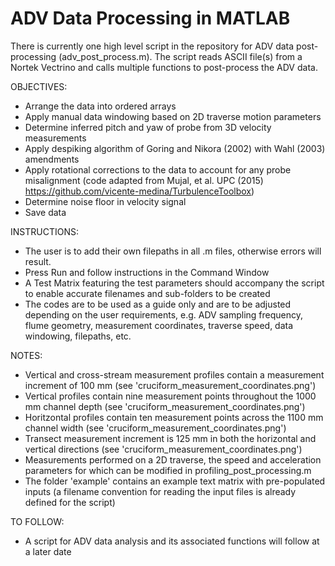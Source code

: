 # ADV Data Processing in MATLAB

There is currently one high level script in the repository for ADV data post-processing (adv_post_process.m). The script reads ASCII file(s) from a Nortek Vectrino and calls multiple functions to post-process the ADV data.

OBJECTIVES:
- Arrange the data into ordered arrays
- Apply manual data windowing based on 2D traverse motion parameters
- Determine inferred pitch and yaw of probe from 3D velocity measurements
- Apply despiking algorithm of Goring and Nikora (2002) with Wahl (2003) amendments
- Apply rotational corrections to the data to account for any probe misalignment (code adapted from Mujal, et al. UPC (2015) https://github.com/vicente-medina/TurbulenceToolbox)
- Determine noise floor in velocity signal
- Save data


INSTRUCTIONS:
- The user is to add their own filepaths in all .m files, otherwise errors will result.
- Press Run and follow instructions in the Command Window
- A Test Matrix featuring the test parameters should accompany the script to enable accurate filenames and sub-folders to be created
- The codes are to be used as a guide only and are to be adjusted depending on the user requirements, e.g. ADV sampling frequency, flume geometry, measurement coordinates, traverse speed, data windowing, filepaths, etc.


NOTES:
- Vertical and cross-stream measurement profiles contain a measurement increment of 100 mm (see 'cruciform_measurement_coordinates.png')
- Vertical profiles contain nine measurement points throughout the 1000 mm channel depth (see 'cruciform_measurement_coordinates.png')
- Horitzontal profiles contain ten measurement points across the 1100 mm channel width (see 'cruciform_measurement_coordinates.png')
- Transect measurement increment is 125 mm in both the horizontal and vertical directions (see 'cruciform_measurement_coordinates.png')
- Measurements performed on a 2D traverse, the speed and acceleration parameters for which can be modified in profiling_post_processing.m
- The folder 'example' contains an example text matrix with pre-populated inputs (a filename convention for reading the input files is already defined for the script)


TO FOLLOW:
- A script for ADV data analysis and its associated functions will follow at a later date
